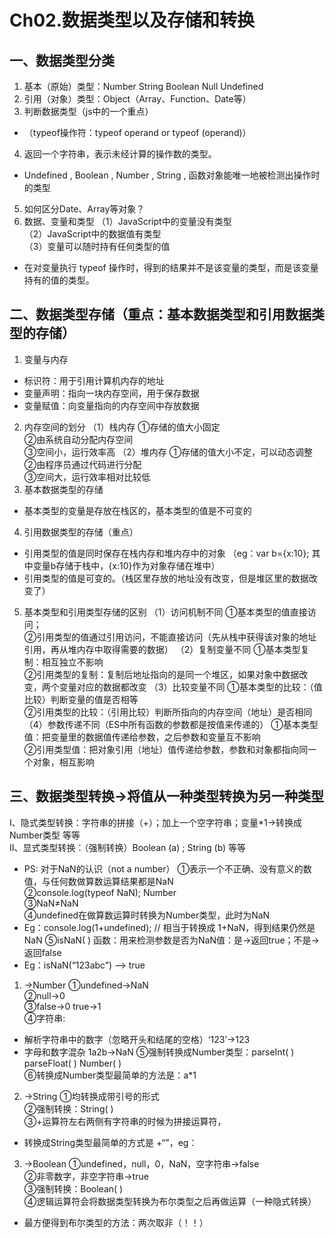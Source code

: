 # Ch02.数据类型以及存储和转换
## 一、数据类型分类
1. 基本（原始）类型：Number String Boolean Null Undefined
2. 引用（对象）类型：Object（Array、Function、Date等）
3. 判断数据类型（js中的一个重点）
* （typeof操作符：typeof operand  or  typeof (operand)）
4. 返回一个字符串，表示未经计算的操作数的类型。
* Undefined , Boolean , Number , String , 函数对象能唯一地被检测出操作时的类型
5. 如何区分Date、Array等对象？
6. 数据、变量和类型
（1）JavaScript中的变量没有类型</br>
（2）JavaScript中的数据值有类型</br>
（3）变量可以随时持有任何类型的值
* 在对变量执行 typeof 操作时，得到的结果并不是该变量的类型，而是该变量持有的值的类型。

## 二、数据类型存储（重点：基本数据类型和引用数据类型的存储）
1. 变量与内存
* 标识符：用于引用计算机内存的地址
* 变量声明：指向一块内存空间，用于保存数据
* 变量赋值：向变量指向的内存空间中存放数据
2. 内存空间的划分
（1）栈内存
①存储的值大小固定</br>
②由系统自动分配内存空间</br>
③空间小，运行效率高
（2）堆内存
①存储的值大小不定，可以动态调整</br>
②由程序员通过代码进行分配</br>
③空间大，运行效率相对比较低
3. 基本数据类型的存储
* 基本类型的变量是存放在栈区的，基本类型的值是不可变的
4. 引用数据类型的存储（重点）
* 引用类型的值是同时保存在栈内存和堆内存中的对象
（eg：var b={x:10}; 其中变量b存储于栈中，{x:10}作为对象存储在堆中）
* 引用类型的值是可变的。（栈区里存放的地址没有改变，但是堆区里的数据改变了）
5. 基本类型和引用类型存储的区别
（1）访问机制不同
①基本类型的值直接访问；</br>
②引用类型的值通过引用访问，不能直接访问（先从栈中获得该对象的地址引用，再从堆内存中取得需要的数据）
（2）复制变量不同
①基本类型复制：相互独立不影响</br>
②引用类型的复制：复制后地址指向的是同一个堆区，如果对象中数据改变，两个变量对应的数据都改变
（3）比较变量不同
①基本类型的比较：（值比较）判断变量的值是否相等</br>
②引用类型的比较：（引用比较）判断所指向的内存空间（地址）是否相同
（4）参数传递不同（ES中所有函数的参数都是按值来传递的）
①基本类型值：把变量里的数据值传递给参数，之后参数和变量互不影响</br>
②引用类型值：把对象引用（地址）值传递给参数，参数和对象都指向同一个对象，相互影响

## 三、数据类型转换->将值从一种类型转换为另一种类型
Ⅰ、隐式类型转换：字符串的拼接（+）；加上一个空字符串；变量*1->转换成Number类型 等等</br>
Ⅱ、显式类型转换：（强制转换）Boolean (a) ; String (b) 等等
* PS: 对于NaN的认识（not a number）
①表示一个不正确、没有意义的数值，与任何数做算数运算结果都是NaN</br>
②console.log(typeof NaN);   Number</br>
③NaN≠NaN</br>
④undefined在做算数运算时转换为Number类型，此时为NaN
* Eg：console.log(1+undefined); // 相当于转换成 1+NaN，得到结果仍然是NaN
⑤isNaN( ) 函数：用来检测参数是否为NaN值：是->返回true；不是->返回false
* Eg：isNaN(“123abc”) —> true
1. ->Number
①undefined->NaN</br>
②null->0</br>
③false->0  true->1</br>
④字符串:
* 解析字符串中的数字（忽略开头和结尾的空格）‘123’->123
* 字母和数字混杂 1a2b->NaN
⑤强制转换成Number类型：parseInt( )  parseFloat( )  Number( )</br>
⑥转换成Number类型最简单的方法是：a*1
2. ->String
①均转换成带引号的形式</br>
②强制转换：String( )</br>
③+运算符左右两侧有字符串的时候为拼接运算符，
* 转换成String类型最简单的方式是 +“”，eg：
3. ->Boolean
①undefined，null，0，NaN，空字符串->false</br>
②非零数字，非空字符串->true</br>
③强制转换：Boolean( )</br>
④逻辑运算符会将数据类型转换为布尔类型之后再做运算（一种隐式转换）
* 最方便得到布尔类型的方法：两次取非（！！）

